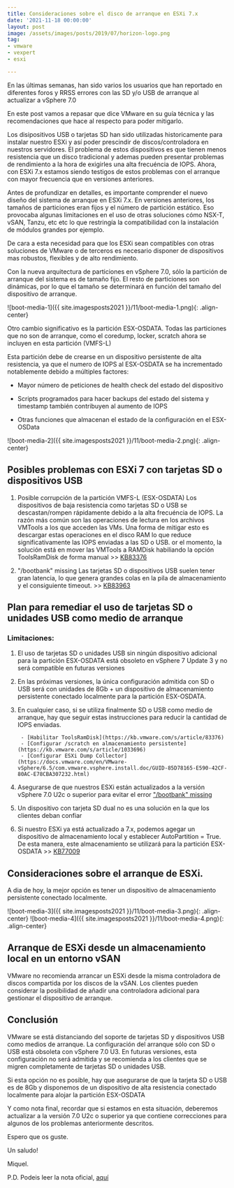 ```yaml
---
title: Consideraciones sobre el disco de arranque en ESXi 7.x
date: '2021-11-18 00:00:00'
layout: post
image: /assets/images/posts/2019/07/horizon-logo.png
tag:
- vmware
- vexpert
- esxi

---
```


En las últimas semanas, han sido varios los usuarios que han reportado en diferentes foros y RRSS errores con las SD y/o USB de arranque al actualizar a vSphere 7.0

En este post vamos a repasar que dice VMware en su guía técnica y las recomendaciones que hace al respecto para poder mitigarlo.

Los disipositivos USB o tarjetas SD han sido utilizadas historicamente para instalar nuestro ESXi y así poder prescindir de discos/controladora en nuestros servidores.
El problema de estos dispositivos es que tienen menos resistencia que un disco tradicional y ademas pueden presentar problemas de rendimiento a la hora de exigirles una alta frecuéncia de IOPS. Ahora, con ESXi 7.x estamos siendo testigos de estos problemas con el arranque con mayor frecuencia que en versiones anteriores.

Antes de profundizar en detalles, es importante comprender el nuevo diseño del sistema de arranque en ESXi 7.x. En versiones anteriores, los tamaños de particiones eran fijos y el número de partición estático. Eso provocaba algunas limitaciones en el uso de otras soluciones cómo NSX-T, vSAN, Tanzu, etc etc lo que restringía la compatibilidad con la instalación de módulos grandes por ejemplo.

De cara a esta necesidad para que los ESXi sean compatibles con otras soluciones de VMware o de terceros es necesario disponer de dispositivos mas robustos, flexibles y de alto rendimiento.

Con la nueva arquitectura de particiones en vSphere 7.0, sólo la partición de arranque del sistema es de tamaño fijo. El resto de particiones son dinámicas, por lo que el tamaño se determinará en función del tamaño del dispositivo de arranque.

![boot-media-1]({{ site.imagesposts2021 }}/11/boot-media-1.png){: .align-center}

Otro cambio significativo es la partición ESX-OSDATA. Todas las particiones que no son de arranque, como el coredump, locker, scratch ahora se incluyen en esta partición (VMFS-L)

Esta partición debe de crearse en un dispositivo persistente de alta resistencia, ya que el numero de IOPS al ESX-OSDATA se ha incrementado notablemente debido a múltiples factores:

- Mayor número de peticiones de health check del estado del dispositivo

- Scripts programados para hacer backups del estado del sistema y timestamp también contribuyen al aumento de IOPS

- Otras funciones que almacenan el estado de la configuración en el ESX-OSData

![boot-media-2]({{ site.imagesposts2021 }}/11/boot-media-2.png){: .align-center}

## Posibles problemas con ESXi 7 con tarjetas SD o dispositivos USB

1. Posible corrupción de la partición VMFS-L (ESX-OSDATA)
Los dispositivos de baja resistencia como tarjetas SD o USB se descastan/rompen rápidamente debido a la alta frecuéncia de IOPS. La razón más común son las operaciones de lectura en los archivos VMTools a los que acceden las VMs. Una forma de mitigar esto es descargar estas operaciones en el disco RAM lo que reduce significativamente las IOPS enviadas a las SD o USB. or el momento, la solución está en mover las VMTools a RAMDisk habiliando la opción ToolsRamDisk de forma manual >> [KB83376](https://kb.vmware.com/s/article/83376)

2. "/bootbank" missing
Las tarjetas SD o dispositivos USB suelen tener gran latencia, lo que genera grandes colas en la pila de almacenamiento y el consiguiente timeout. >> [KB83963](https://kb.vmware.com/s/article/83963)

## Plan para remediar el uso de tarjetas SD o unidades USB como medio de arranque

### Limitaciones:
1. El uso de tarjetas SD o unidades USB sin ningún dispositivo adicional para la partición ESX-OSDATA está obsoleto en vSphere 7 Update 3 y no será compatible en futuras versiones

2. En las próximas versiones, la única configuración admitida con SD o USB será con unidades de 8Gb + un dispositivo de almacenamiento persistente conectado localmente para la partición ESX-OSDATA.

3. En cualquier caso, si se utiliza finalmente SD o USB como medio de arranque, hay que seguir estas instrucciones para reducir la cantidad de IOPS enviadas.

        - [Habilitar ToolsRamDisk](https://kb.vmware.com/s/article/83376)
        - [Configurar /scratch en almacenamiento persistente](https://kb.vmware.com/s/article/1033696)
        - [Configurar ESXi Dump Collector](https://docs.vmware.com/en/VMware-vSphere/6.5/com.vmware.vsphere.install.doc/GUID-85D78165-E590-42CF-80AC-E78CBA307232.html)

4. Asegurarse de que nuestros ESXi están actualizados a la versión vSphere 7.0 U2c o superior para evitar el error ["/bootbank" missing](https://kb.vmware.com/s/article/83963)

5. Un dispositivo con tarjeta SD dual no es una solución en la que los clientes deban confiar

6. Si nuestro ESXi ya está actualizado a 7.x, podemos agegar un dispositivo de almacenamiento local y establecer AutoPartition = True. De esta manera, este almacenamiento se utilizará para la partición ESX-OSDATA >> [KB77009](https://kb.vmware.com/s/article/77009)

## Consideraciones sobre el arranque de ESXi.
A dia de hoy, la mejor opción es tener un dispositivo de almacenamiento persistente conectado localmente.

![boot-media-3]({{ site.imagesposts2021 }}/11/boot-media-3.png){: .align-center}
![boot-media-4]({{ site.imagesposts2021 }}/11/boot-media-4.png){: .align-center}

## Arranque de ESXi desde un almacenamiento local en un entorno vSAN
VMware no recomienda arrancar un ESXi desde la misma controladora de discos compartida por los discos de la vSAN. Los clientes pueden considerar la posibilidad de añadir una controladora adicional para gestionar el dispositivo de arranque.

## Conclusión
VMware se está distanciando del soporte de tarjetas SD y dispositivos USB como medios de arranque. La configuración del arranque sólo con SD o USB está obsoleta con vSphere 7.0 U3. En futuras versiones, esta configuración no será admitida y se recomienda a los clientes que se migren completamente de tarjetas SD o unidades USB.

Si esta opción no es posible, hay que asegurarse de que la tarjeta SD o USB es de 8Gb y disponemos de un dispositivo de alta resistencia conectado localmente para alojar la partición ESX-OSDATA

Y como nota final, recordar que si estamos en esta situación, deberemos actualizar a la versión 7.0 U2c o superior ya que contiene correcciones para algunos de los problemas anteriormente descritos.

Espero que os guste.

Un saludo!

Miquel.


P.D. Podeis leer la nota oficial, [aquí](https://blogs.vmware.com/vsphere/2021/09/esxi-7-boot-media-consideration-vmware-technical-guidance.html)


